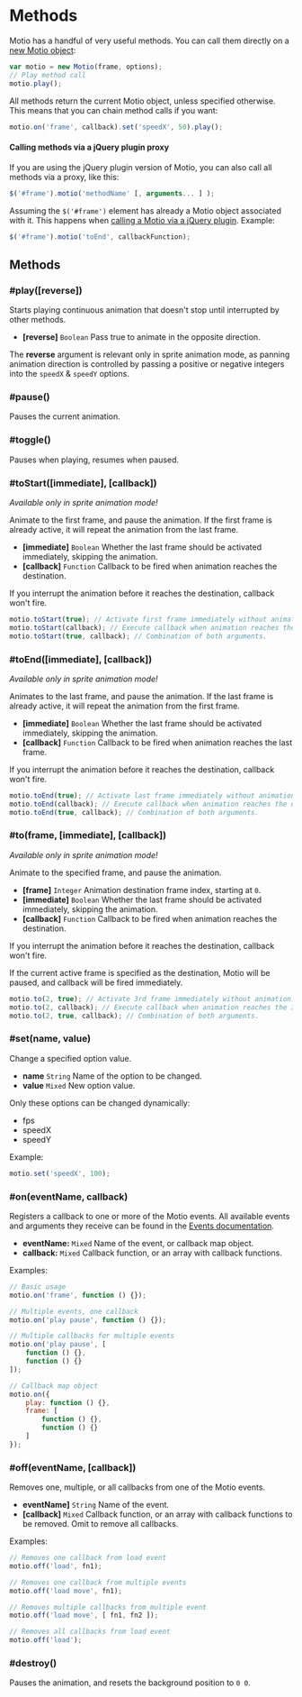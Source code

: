 # Methods

Motio has a handful of very useful methods. You can call them directly on a [new Motio object](Calling.md):

```js
var motio = new Motio(frame, options);
// Play method call
motio.play();
```

All methods return the current Motio object, unless specified otherwise. This means that you can chain method calls if you want:

```js
motio.on('frame', callback).set('speedX', 50).play();
```

#### Calling methods via a jQuery plugin proxy

If you are using the jQuery plugin version of Motio, you can also call all methods via a proxy, like this:

```js
$('#frame').motio('methodName' [, arguments... ] );
```

Assuming the `$('#frame')` element has already a Motio object associated with it. This happens when [calling a Motio via a jQuery plugin](Calling.md#calling-via-jquery-plugin). Example:

```js
$('#frame').motio('toEnd', callbackFunction);
```

## Methods

### #play([reverse])

Starts playing continuous animation that doesn't stop until interrupted by other methods.

- **[reverse]** `Boolean` Pass true to animate in the opposite direction.

The **reverse** argument is relevant only in sprite animation mode, as panning animation direction is controlled by passing a positive or negative integers into the `speedX` & `speedY` options.

### #pause()

Pauses the current animation.

### #toggle()

Pauses when playing, resumes when paused.

### #toStart([immediate], [callback])

*Available only in sprite animation mode!*

Animate to the first frame, and pause the animation. If the first frame is already active, it will repeat the animation from the last frame.

- **[immediate]** `Boolean` Whether the last frame should be activated immediately, skipping the animation.
- **[callback]** `Function` Callback to be fired when animation reaches the destination.

If you interrupt the animation before it reaches the destination, callback won't fire.

```js
motio.toStart(true); // Activate first frame immediately without animation.
motio.toStart(callback); // Execute callback when animation reaches the destination.
motio.toStart(true, callback); // Combination of both arguments.
```

### #toEnd([immediate], [callback])

*Available only in sprite animation mode!*

Animates to the last frame, and pause the animation. If the last frame is already active, it will repeat the animation from the first frame.

- **[immediate]** `Boolean` Whether the last frame should be activated immediately, skipping the animation.
- **[callback]** `Function` Callback to be fired when animation reaches the last frame.

If you interrupt the animation before it reaches the destination, callback won't fire.

```js
motio.toEnd(true); // Activate last frame immediately without animation.
motio.toEnd(callback); // Execute callback when animation reaches the destination.
motio.toEnd(true, callback); // Combination of both arguments.
```

### #to(frame, [immediate], [callback])

*Available only in sprite animation mode!*

Animate to the specified frame, and pause the animation.

- **[frame]** `Integer` Animation destination frame index, starting at `0`.
- **[immediate]** `Boolean` Whether the last frame should be activated immediately, skipping the animation.
- **[callback]** `Function` Callback to be fired when animation reaches the destination.

If you interrupt the animation before it reaches the destination, callback won't fire.

If the current active frame is specified as the destination, Motio will be paused, and callback will be fired immediately.

```js
motio.to(2, true); // Activate 3rd frame immediately without animation.
motio.to(2, callback); // Execute callback when animation reaches the 3rd frame.
motio.to(2, true, callback); // Combination of both arguments.
```

### #set(name, value)

Change a specified option value.

- **name** `String` Name of the option to be changed.
- **value** `Mixed` New option value.

Only these options can be changed dynamically:

- fps
- speedX
- speedY

Example:

```js
motio.set('speedX', 100);
```

### #on(eventName, callback)

Registers a callback to one or more of the Motio events. All available events and arguments they receive can be found in the [Events documentation](Events.md).

- **eventName:** `Mixed` Name of the event, or callback map object.
- **callback:** `Mixed` Callback function, or an array with callback functions.

Examples:

```js
// Basic usage
motio.on('frame', function () {});

// Multiple events, one callback
motio.on('play pause', function () {});

// Multiple callbacks for multiple events
motio.on('play pause', [
	function () {},
	function () {}
]);

// Callback map object
motio.on({
	play: function () {},
	frame: [
		function () {},
		function () {}
	]
});
```

### #off(eventName, [callback])

Removes one, multiple, or all callbacks from one of the Motio events.

- **eventName]** `String` Name of the event.
- **[callback]** `Mixed` Callback function, or an array with callback functions to be removed. Omit to remove all callbacks.

Examples:

```js
// Removes one callback from load event
motio.off('load', fn1);

// Removes one callback from multiple events
motio.off('load move', fn1);

// Removes multiple callbacks from multiple event
motio.off('load move', [ fn1, fn2 ]);

// Removes all callbacks from load event
motio.off('load');
```

### #destroy()

Pauses the animation, and resets the background position to `0 0`.